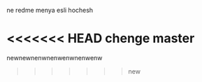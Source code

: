 ne redme menya esli hochesh



<<<<<<< HEAD
chenge master
=======
newnewnenwnenwenwnenwenw
>>>>>>> new
